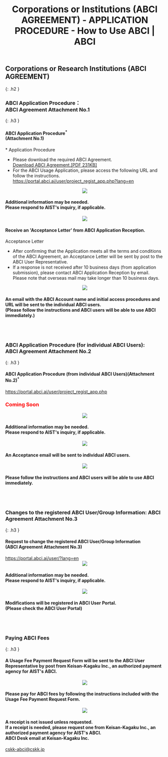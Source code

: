 ﻿---
layout: en/how_to_use/custom
title: Corporations or Institutions (ABCI AGREEMENT) - APPLICATION PROCEDURE - How to Use ABCI | ABCI
permalink: /en/how_to_use/custom.html
---


## Corporations or Research Institutions (ABCI AGREEMENT)
{: .h2 }


### ABCI Application Procedure：<br />ABCI Agreement Attachment No.1
{: .h3 }

<div class="bubble">
<h4 class="h4">ABCI Application Procedure<sup>*</sup><br />(Attachment No.1)</h4>
<div style="text-align:left;">* Application Procedure</div>
<ul class="number_ul">
<li class="number">Please download the required ABCI Agreement.<br /><a href="data/yakkan.pdf" target="_blank"><u>Download ABCI Agreement.[PDF 231KB]</u></a></li>
<li class="number">
For the ABCI Usage Application, please access the following URL and follow the instructions.<br />
<a href="https://portal.abci.ai/user/project_regist_app.php?lang=en" target="_blank"><u>https://portal.abci.ai/user/project_regist_app.php?lang=en</u></a>
</li>
</ul>
</div>
<div align="center"><img src="../../img/how_to_use/d_arrow.gif" /></div>
<div class="bubble"> <h4 class="h4">Additional information may be needed. <br />Please respond to AIST's inquiry, if applicable.</h4></div>
<div align="center"><img src="../../img/how_to_use/d_arrow.gif" /></div>
<div class="bubble">
<h4 class="h4">Receive an 'Acceptance Letter' from ABCI Application Reception.</h4>
<div style="text-align:left;">Acceptance Letter</div>
<ul class="number_ul">
<li class="number">After confirming that the Application meets all the terms and conditions of the ABCI Agreement, an Acceptance Letter will be sent by post to the ABCI User Representative.</li>
<li class="number">If a response is not received after 10 business days (from application submission), please contact ABCI Application Reception by email.  Please note that overseas mail may take longer than 10 business days.</li>
</ul>

</div>
<div align="center"><img src="../../img/how_to_use/d_arrow.gif" /></div>
<div class="bubble">
<h4 class="h4">An email with the ABCI Account name and initial access procedures and URL will be sent to the individual ABCI users.<br />(Please follow the instructions and ABCI users will be able to use ABCI immediately.)</h4>
</div>
<br /><br />


### ABCI Application Procedure (for individual ABCI Users): <br />ABCI Agreement Attachment No.2
{: .h3 }

<div class="bubble">
<h4 class="h4">ABCI Application Procedure (from individual ABCI Users)(Attachment No.2)<sup>*</sup></h4>
<a href="https://portal.abci.ai/user/project_regist_app.php" target="_blank"><u>https://portal.abci.ai/user/project_regist_app.php</u></a><br />
<h3><span style="color:#F00">Coming Soon</span></h3>
</div>
<div align="center"><img src="../../img/how_to_use/d_arrow.gif" /></div>
<div class="bubble">
<h4 class="h4">Additional information may be needed. <br />Please respond to AIST's inquiry, if applicable. </h4>
</div>
<div align="center"><img src="../../img/how_to_use/d_arrow.gif" /></div>

<div class="bubble">
<h4 class="h4">An Acceptance email will be sent to individual ABCI users.</h4>
</div>
<div align="center"><img src="../../img/how_to_use/d_arrow.gif" /></div>

<div class="bubble">
<h4 class="h4">Please follow the instructions and ABCI users will be able to use ABCI immediately.</h4>

</div><br />
<br />


### Changes to the registered ABCI User/Group Information: ABCI Agreement Attachment No.3
{: .h3 }

<div class="bubble">
<h4 class="h4">Request to change the registered ABCI User/Group Information<br />(ABCI Agreement Attachment No.3)
</h4>
<a href="https://portal.abci.ai/user/?lang=en" target="_blank"><u>https://portal.abci.ai/user/?lang=en</u></a>
</div>
<div align="center"><img src="../../img/how_to_use/d_arrow.gif" /></div>
<div class="bubble">
<h4 class="h4">Additional information may be needed. <br />Please respond to AIST's inquiry, if applicable.</h4>
</div>
<div align="center"><img src="../../img/how_to_use/d_arrow.gif" /></div>

<div class="bubble">
<h4 class="h4">Modifications will be registered in ABCI User Portal.<br />(Please check the ABCI User Portal)
</h4>
</div>
<br /><br />


### Paying ABCI Fees
{: .h3 }

<div class="bubble">
<h4 class="h4">A Usage Fee Payment Request Form will be sent to the ABCI User Representative by post from Keisan-Kagaku Inc., an authorized payment agency for AIST's ABCI.</h4>
</div>
<div align="center"><img src="../../img/how_to_use/d_arrow.gif" /></div>

<div class="bubble">
<h4 class="h4">Please pay for ABCI fees by following the instructions included with the Usage Fee Payment Request Form.</h4>
</div>
<div align="center"><img src="../../img/how_to_use/d_arrow.gif" /></div>

<div class="bubble">
<h4 class="h4">A receipt is not issued unless requested.<br />If a receipt is needed, please request one from Keisan-Kagaku Inc., an authorized payment agency for AIST's ABCI.<br />ABCI Desk email at Keisan-Kagaku Inc.</h4><a href="mailto:cskk-abci@cskk.jp" target="_blank"><u>cskk-abci@cskk.jp</u></a>
</div>
